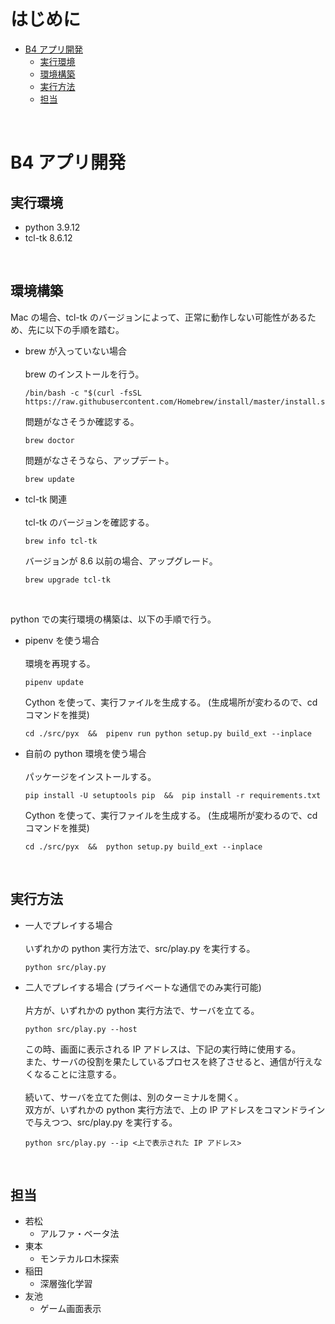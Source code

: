 <!-- omit in toc -->
# はじめに
- [B4 アプリ開発](#b4-アプリ開発)
   - [実行環境](#実行環境)
   - [環境構築](#環境構築)
   - [実行方法](#実行方法)
   - [担当](#担当)
<br>



# B4 アプリ開発

## 実行環境
- python 3.9.12
- tcl-tk 8.6.12
<br>



## 環境構築
Mac の場合、tcl-tk のバージョンによって、正常に動作しない可能性があるため、先に以下の手順を踏む。

- brew が入っていない場合<br><br>
  brew のインストールを行う。
  ```
  /bin/bash -c "$(curl -fsSL https://raw.githubusercontent.com/Homebrew/install/master/install.sh)"
  ```
  問題がなさそうか確認する。
  ```
  brew doctor
  ```
  問題がなさそうなら、アップデート。
  ```
  brew update
  ```

- tcl-tk 関連<br><br>
  tcl-tk のバージョンを確認する。
  ```
  brew info tcl-tk
  ```
  バージョンが 8.6 以前の場合、アップグレード。
  ```
  brew upgrade tcl-tk
  ```
<br>


python での実行環境の構築は、以下の手順で行う。

- pipenv を使う場合<br><br>
  環境を再現する。
  ```
  pipenv update
  ```
  Cython を使って、実行ファイルを生成する。 (生成場所が変わるので、cd コマンドを推奨)
  ```
  cd ./src/pyx  &&  pipenv run python setup.py build_ext --inplace
  ```

- 自前の python 環境を使う場合<br><br>
  パッケージをインストールする。
  ```
  pip install -U setuptools pip  &&  pip install -r requirements.txt
  ```
  Cython を使って、実行ファイルを生成する。 (生成場所が変わるので、cd コマンドを推奨)
  ```
  cd ./src/pyx  &&  python setup.py build_ext --inplace
  ```
<br>



## 実行方法
- 一人でプレイする場合<br><br>
  いずれかの python 実行方法で、src/play.py を実行する。
  ```
  python src/play.py
  ```

- 二人でプレイする場合 (プライベートな通信でのみ実行可能)<br><br>
  片方が、いずれかの python 実行方法で、サーバを立てる。
  ```
  python src/play.py --host
  ```
  この時、画面に表示される IP アドレスは、下記の実行時に使用する。<br>
  また、サーバの役割を果たしているプロセスを終了させると、通信が行えなくなることに注意する。<br><br>
  続いて、サーバを立てた側は、別のターミナルを開く。<br>
  双方が、いずれかの python 実行方法で、上の IP アドレスをコマンドラインで与えつつ、src/play.py を実行する。
  ```
  python src/play.py --ip <上で表示された IP アドレス>
  ```
<br>



## 担当
- 若松
  - アルファ・ベータ法
- 東本
  - モンテカルロ木探索
- 稲田
  - 深層強化学習
- 友池
  - ゲーム画面表示